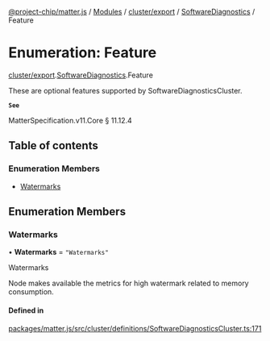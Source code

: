 [@project-chip/matter.js](../README.md) / [Modules](../modules.md) / [cluster/export](../modules/cluster_export.md) / [SoftwareDiagnostics](../modules/cluster_export.SoftwareDiagnostics.md) / Feature

# Enumeration: Feature

[cluster/export](../modules/cluster_export.md).[SoftwareDiagnostics](../modules/cluster_export.SoftwareDiagnostics.md).Feature

These are optional features supported by SoftwareDiagnosticsCluster.

**`See`**

MatterSpecification.v11.Core § 11.12.4

## Table of contents

### Enumeration Members

- [Watermarks](cluster_export.SoftwareDiagnostics.Feature.md#watermarks)

## Enumeration Members

### Watermarks

• **Watermarks** = ``"Watermarks"``

Watermarks

Node makes available the metrics for high watermark related to memory consumption.

#### Defined in

[packages/matter.js/src/cluster/definitions/SoftwareDiagnosticsCluster.ts:171](https://github.com/project-chip/matter.js/blob/2d9f2165d2672864fda3496a6d0d5f93597f82c6/packages/matter.js/src/cluster/definitions/SoftwareDiagnosticsCluster.ts#L171)
